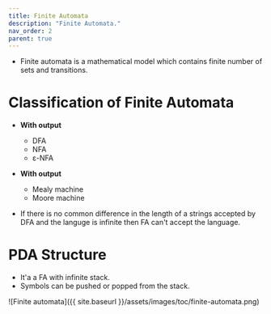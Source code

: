 ```yaml
---
title: Finite Automata
description: "Finite Automata."
nav_order: 2
parent: true
---
```

 
- Finite automata is a mathematical model which contains finite number of sets and transitions.

# Classification of Finite Automata

- **With output**
	- DFA
	- NFA
	- ε-NFA
- **With output**
	- Mealy machine
	- Moore machine

- If there is no common difference in the length of a strings accepted by DFA and the languge is infinite then FA can't accept the language.

# PDA Structure

- It'a a FA with infinite stack.
- Symbols can be pushed or popped from the stack.

![Finite automata]({{ site.baseurl }}/assets/images/toc/finite-automata.png)


